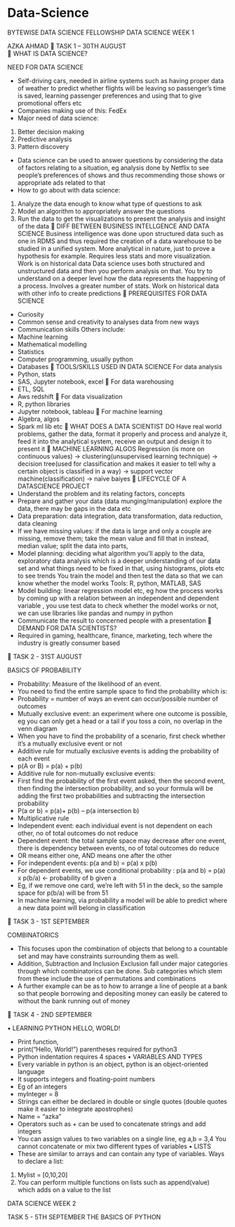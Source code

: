 # Data-Science
BYTEWISE DATA SCIENCE FELLOWSHIP
DATA SCIENCE WEEK 1

AZKA AHMAD
	TASK 1 – 30TH AUGUST  
	WHAT IS DATA SCIENCE?

NEED FOR DATA SCIENCE
-	Self-driving cars, needed in airline systems such as having proper data of weather to predict whether flights will be leaving so passenger’s time is saved, learning passenger preferences and using that to give promotional offers etc
-	Companies making use of this: FedEx
-	Major need of data science:
1.	Better decision making
2.	Predictive analysis
3.	Pattern discovery
-	Data science can be used to answer questions by considering the data of factors relating to a situation, eg analysis done by Netflix to see people’s preferences of shows and thus recommending those shows or appropriate ads related to that 
-	How to go about with data science: 
1.	Analyze the data enough to know what type of questions to ask
2.	Model an algorithm to appropriately answer the questions
3.	Run the data to get the visualizations to present the analysis and insight of the data
	DIFF BETWEEN BUSINESS INTELLGENCE AND DATA SCIENCE
Business intelligence was done upon structured data such as one in RDMS and thus required the creation of a data warehouse to be studied in a unified system. More analytical in nature, just to prove a hypothesis for example. Requires less stats and more visualization. Work is on historical data
Data science uses both structured and unstructured data and then you perform analysis on that. You try to understand on a deeper level how the data represents the happening of a process. Involves a greater number of stats. Work on historical data with other info to create predictions 
	PREREQUISITES FOR DATA SCIENCE
-	Curiosity
-	Common sense and creativity to analyses data from new ways 
-	Communication skills 
Others include:
-	Machine learning 
-	Mathematical modelling 
-	Statistics 
-	Computer programming, usually python
-	Databases 
	TOOLS/SKILLS USED IN DATA SCIENCE 
For data analysis
-	Python, stats 
-	SAS, Jupyter notebook, excel 
	For data warehousing 
-	ETL, SQL
-	Aws redshift
	For data visualization
-	R, python libraries 
-	Jupyter notebook, tableau 
	For machine learning 
-	Algebra, algos
-	Spark ml lib etc
	WHAT DOES A DATA SCIENTIST DO 
Have real world problems, gather the data, format it properly and process and analyze it, feed it into the analytical system, receive an output and design it to present it 
	MACHINE LEARNING ALGOS
Regression (is more on continuous values) -> clustering(unsupervised learning technique) -> decision tree(used for classification and makes it easier to tell why a certain object is classified in a way) -> support vector machine(classification) -> naïve baiyes
	LIFECYCLE OF A DATASCIENCE PROJECT
-	Understand the problem and its relating factors, concepts 
-	Prepare and gather your data (data munging/manipulation) explore the data, there may be gaps in the data etc
-	Data preparation: data integration, data transformation, data reduction, data cleaning 
-	If we have missing values: if the data is large and only a couple are missing, remove them; take the mean value and fill that in instead, median value; split the data into parts, 
-	Model planning: deciding what algorithm you’ll apply to the data, exploratory data analysis which is a deeper understanding of our data set and what things need to be fixed in that, using histograms, plots etc to see trends 
You train the model and then test the data so that we can know whether the model works 
Tools: R, python, MATLAB, SAS
-	Model building: linear regression model etc, eg how the process works by coming up with a relation between an independent and dependent variable , you use test data to check whether the model works or not, we can use libraries like pandas and numpy in python
-	Communicate the result to concerned people with a presentation 
	DEMAND FOR DATA SCIENTISTS?
-	Required in gaming, healthcare, finance, marketing, tech where the industry is greatly consumer based 

	TASK 2 - 31ST AUGUST

BASICS OF PROBABILITY 
-	Probability: Measure of the likelihood of an event. 
-	You need to find the entire sample space to find the probability which is:
-	Probability = number of ways an event can occur/possible number of outcomes 
-	Mutually exclusive event: an experiment where one outcome is possible, eg you can only get a head or a tail if you toss a coin, no overlap in the venn diagram 
-	When you have to find the probability of a scenario, first check whether it’s a mutually exclusive event or not 
-	 Additive rule for mutually exclusive events is adding the probability of each event 
-	p(A or B) = p(a) + p(b)
-	Additive rule for non-mutually exclusive events:
-	First find the probability of the first event asked, then the second event, then finding the intersection probability, and so your formula will be adding the first two probabilities and subtracting the intersection probability
-	P(a or b) = p(a)+ p(b) – p(a intersection b)
-	Multiplicative rule
-	Independent event: each individual event is not dependent on each other, no of total outcomes do not reduce
-	Dependent event: the total sample space may decrease after one event, there is dependency between events, no of total outcomes do reduce 
-	OR means either one, AND means one after the other 
-	For independent events: p(a and b) = p(a) x p(b)
-	For dependent events, we use conditional probability : p(a and b) = p(a) x p(b/a) <- probability of b given a
-	Eg, if we remove one card, we’re left with 51 in the deck, so the sample space for p(b/a) will be from 51
-	In machine learning, via probability a model will be able to predict where a new data point will belong in classification

	TASK 3 - 1ST SEPTEMBER

COMBINATORICS
-	This focuses upon the combination of objects that belong to a countable set and may have constraints surrounding them as well. 
-	Addition, Subtraction and Inclusion Exclusion fall under major categories through which combinatorics can be done. Sub categories which stem from these include the use of permutations and combinations 
-	A further example can be as to how to arrange a line of people at a bank so that people borrowing and depositing money can easily be catered to without the bank running out of money

	TASK 4 - 2ND SEPTEMBER

•	LEARNING PYTHON
HELLO, WORLD!
-	Print function,
-	print(“Hello, World!”) parentheses required for python3
-	Python indentation requires 4 spaces
•	VARIABLES AND TYPES
-	Every variable in python is an object, python is an object-oriented language 
-	It supports integers and floating-point numbers 
-	Eg of an integers 
-	myInteger = 8
-	Strings can either be declared in double or single quotes (double quotes make it easier to integrate apostrophes)
-	Name = “azka”
-	Operators such as + can be used to concatenate strings and add integers
-	You can assign values to two variables on a single line, eg a,b = 3,4 
You cannot concatenate or mix two different types of variables
•	LISTS
-	These are similar to arrays and can contain any type of variables. 
Ways to declare a list:
1.	Mylist = [0,10,20]
2.	You can perform multiple functions on lists such as append(value) which adds on a value to the list

DATA SCIENCE WEEK 2

TASK 5 - 5TH SEPTEMBER 
THE BASICS OF PYTHON
